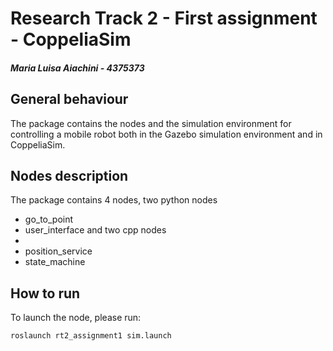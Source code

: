 # Research Track 2 - First assignment - CoppeliaSim
##### Maria Luisa Aiachini - 4375373

## General behaviour
The package contains the nodes and the simulation environment for controlling a mobile robot both in the Gazebo simulation environment and in CoppeliaSim.


## Nodes description
The package contains 4 nodes, two python nodes
- go_to_point
- user_interface
and two cpp nodes
-
- position_service
- state_machine



## How to run

To launch the node, please run:
```
roslaunch rt2_assignment1 sim.launch
```

